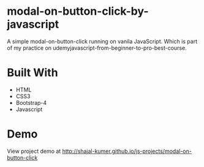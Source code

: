 # modal-on-button-click-by-javascript
A simple modal-on-button-click running on vanila JavaScript. Which is part of my practice on udemyjavascript-from-beginner-to-pro-best-course.

# Built With
- HTML
- CSS3
- Bootstrap-4
- Javascript

# Demo

View project demo at http://shajal-kumer.github.io/js-projects/modal-on-button-click
